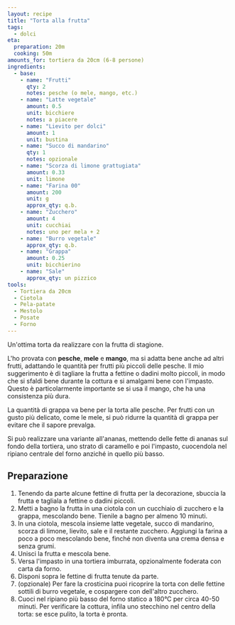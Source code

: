 ```yaml
---
layout: recipe
title: "Torta alla frutta"
tags:
  - dolci
eta:
  preparation: 20m
  cooking: 50m
amounts_for: tortiera da 20cm (6-8 persone)
ingredients:
  - base:
    - name: "Frutti"
      qty: 2
      notes: pesche (o mele, mango, etc.)
    - name: "Latte vegetale"
      amount: 0.5
      unit: bicchiere
      notes: a piacere
    - name: "Lievito per dolci"
      amount: 1
      unit: bustina
    - name: "Succo di mandarino"
      qty: 1
      notes: opzionale
    - name: "Scorza di limone grattugiata"
      amount: 0.33
      unit: limone
    - name: "Farina 00"
      amount: 200
      unit: g
      approx_qty: q.b.
    - name: "Zucchero"
      amount: 4
      unit: cucchiai
      notes: uno per mela + 2
    - name: "Burro vegetale"
      approx_qty: q.b.
    - name: "Grappa"
      amount: 0.25
      unit: bicchierino
    - name: "Sale"
      approx_qty: un pizzico
tools:
  - Tortiera da 20cm
  - Ciotola
  - Pela-patate
  - Mestolo
  - Posate
  - Forno
---
```


Un'ottima torta da realizzare con la frutta di stagione.

L'ho provata con **pesche**, **mele** e **mango**, ma si adatta bene anche ad altri frutti, adattando le quantità per
frutti più piccoli delle pesche. Il mio suggerimento è di tagliare la frutta a fettine o dadini molto piccoli, in modo
che si sfaldi bene durante la cottura e si amalgami bene con l'impasto. Questo è particolarmente importante se si usa il
mango, che ha una consistenza più dura.

La quantità di grappa va bene per la torta alle pesche. Per frutti con un gusto più delicato, come le mele, si può
ridurre la quantità di grappa per evitare che il sapore prevalga.

Si può realizzare una variante all'ananas, mettendo delle fette di ananas sul fondo della tortiera, uno strato di
caramello e poi l'impasto, cuocendola nel ripiano centrale del forno anziché in quello più basso.

## Preparazione

1. Tenendo da parte alcune fettine di frutta per la decorazione, sbuccia la frutta e tagliala a fettine o dadini
   piccoli.
2. Metti a bagno la frutta in una ciotola con un cucchiaio di zucchero e la grappa, mescolando bene. Tienile a bagno per
   almeno 10 minuti.
3. In una ciotola, mescola insieme latte vegetale, succo di mandarino, scorza di limone, lievito, sale e il restante
   zucchero. Aggiungi la farina a poco a poco mescolando bene, finché non diventa una crema densa e senza grumi.
4. Unisci la frutta e mescola bene.
5. Versa l'impasto in una tortiera imburrata, opzionalmente foderata con carta da forno.
6. Disponi sopra le fettine di frutta tenute da parte.
7. (opzionale) Per fare la crosticina puoi ricoprire la torta con delle fettine sottili di burro vegetale, e cospargere
   con dell'altro zucchero.
8. Cuoci nel ripiano più basso del forno statico a 180°C per circa 40-50 minuti. Per verificare la cottura, infila uno
   stecchino nel centro della torta: se esce pulito, la torta è pronta.